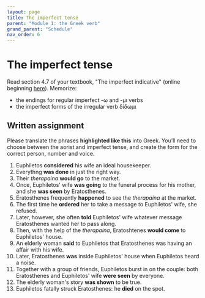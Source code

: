 ```yaml
---
layout: page
title: The imperfect tense
parent: "Module 1: the Greek verb"
grand_parent: "Schedule"
nav_order: 6
---
```


# The imperfect tense

Read section 4.7 of your textbook, "The imperfect indicative" (online beginning [here](https://hellenike.github.io/textbook/topics/module1/imperfect/)). Memorize:

- the endings for regular imperfect -ω and -μι verbs
- the imperfect forms of the irregular verb δίδωμι




## Written assignment

Please translate the phrases **highlighted like this** into Greek. You’ll need to choose between the aorist and imperfect tense, and create the form for the correct person, number and voice.


1.  Euphiletos **considered** his wife an ideal housekeeper.
2.  Everythng **was done** in just the right way.
3. Their *therapaina* **would go** to the market.
4. Once, Euphiletos' wife **was going** to the funeral process for his mother, and she **was seen** by Eratosthenes.
5. Eratosthenes frequently **happened** to see the *therapaina* at the market.
5.  The first time he **ordered** her to take a message to Euphiletos' wife, she refused.
6.  Later, however, she often **told** Euphiletos' wife whatever message Eratosthenes wanted her to pass along.
7. Then, with the help of the *therapaina*, Eratoshtenes **would come** to Euphiletos' house.
8. An elderly woman **said** to Euphiletos that Eratosthenes was having an affair with his wife.
7. Later, Eratosthenes **was** inside Euphiletos' house when Euphiletos heard a noise.
8. Together with a group of friends, Euphiletos burst  in on the couple: both Eratosthenes and Euphiletos' wife **were seen** by everyone.
9. The elderly woman's story **was shown** to be true.
10. Euphiletos fatally struck Eratosthenes: he **died** on the spot.
